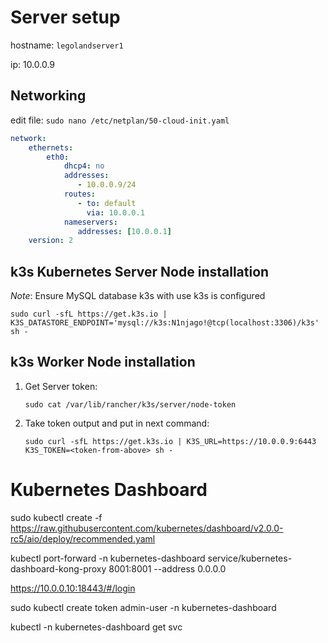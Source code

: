 # Server setup

hostname: `legolandserver1`

ip: 10.0.0.9

## Networking

edit file: `sudo nano /etc/netplan/50-cloud-init.yaml` 

```yaml
network:
    ethernets:
        eth0:
            dhcp4: no
            addresses:
               - 10.0.0.9/24
            routes:
               - to: default
                 via: 10.0.0.1
            nameservers:
               addresses: [10.0.0.1]
    version: 2
```

## k3s Kubernetes Server Node installation

*_Note_*: Ensure MySQL database k3s with use k3s is configured

`sudo curl -sfL https://get.k3s.io | K3S_DATASTORE_ENDPOINT='mysql://k3s:N1njago!@tcp(localhost:3306)/k3s' sh -`

## k3s Worker Node installation

1. Get Server token:
   ```shell
   sudo cat /var/lib/rancher/k3s/server/node-token
   ```
1. Take token output and put in next command:
   ```shell
   sudo curl -sfL https://get.k3s.io | K3S_URL=https://10.0.0.9:6443 K3S_TOKEN=<token-from-above> sh -
   ```

Kubernetes Dashboard
========================================
sudo kubectl create -f https://raw.githubusercontent.com/kubernetes/dashboard/v2.0.0-rc5/aio/deploy/recommended.yaml

kubectl port-forward -n kubernetes-dashboard service/kubernetes-dashboard-kong-proxy 8001:8001 --address 0.0.0.0

https://10.0.0.10:18443/#/login

sudo kubectl create token admin-user -n kubernetes-dashboard

kubectl -n kubernetes-dashboard get svc